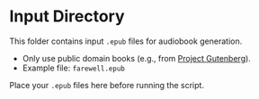 # Input Directory

This folder contains input `.epub` files for audiobook generation.

- Only use public domain books (e.g., from [Project Gutenberg](https://www.gutenberg.org/)).
- Example file: `farewell.epub`

Place your `.epub` files here before running the script.
